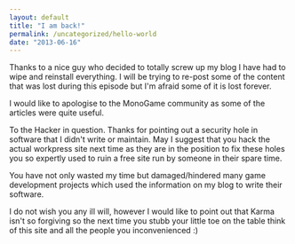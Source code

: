 ```yaml
---
layout: default
title: "I am back!"
permalink: /uncategorized/hello-world
date: "2013-06-16"
---
```


Thanks to a nice guy who decided to totally screw up my blog I have had to wipe and reinstall everything. I will be trying to re-post some of the content that was lost during this episode but I'm afraid some of it is lost forever.

I would like to apologise to the MonoGame community as some of the articles were quite useful.

To the Hacker in question. Thanks for pointing out a security hole in software that I didn't write or maintain. May I suggest that you hack the actual workpress site next time as they are in the position to fix these holes you so expertly used to ruin a free site run by someone in their spare time.

You have not only wasted my time but damaged/hindered many game development projects which used the information on my blog to write their software.

I do not wish you any ill will, however I would like to point out that Karma isn't so forgiving so the next time you stubb your little toe on the table think of this site and all the people you inconvenienced :)
